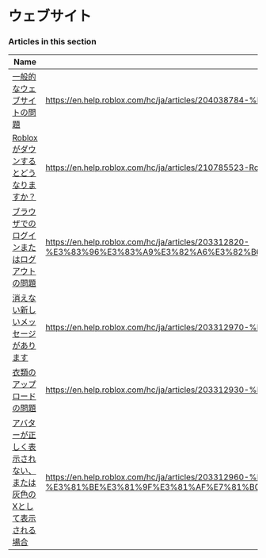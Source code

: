 # ウェブサイト  
### Articles in this section
Name|URL
-|-
[一般的なウェブサイトの問題](./一般的なウェブサイトの問題.html) |https://en.help.roblox.com/hc/ja/articles/204038784-%E4%B8%80%E8%88%AC%E7%9A%84%E3%81%AA%E3%82%A6%E3%82%A7%E3%83%96%E3%82%B5%E3%82%A4%E3%83%88%E3%81%AE%E5%95%8F%E9%A1%8C
[Robloxがダウンするとどうなりますか？](./Robloxがダウンするとどうなりますか？.html) |https://en.help.roblox.com/hc/ja/articles/210785523-Roblox%E3%81%8C%E3%83%80%E3%82%A6%E3%83%B3%E3%81%99%E3%82%8B%E3%81%A8%E3%81%A9%E3%81%86%E3%81%AA%E3%82%8A%E3%81%BE%E3%81%99%E3%81%8B-
[ブラウザでのログインまたはログアウトの問題](./ブラウザでのログインまたはログアウトの問題.html) |https://en.help.roblox.com/hc/ja/articles/203312820-%E3%83%96%E3%83%A9%E3%82%A6%E3%82%B6%E3%81%A7%E3%81%AE%E3%83%AD%E3%82%B0%E3%82%A4%E3%83%B3%E3%81%BE%E3%81%9F%E3%81%AF%E3%83%AD%E3%82%B0%E3%82%A2%E3%82%A6%E3%83%88%E3%81%AE%E5%95%8F%E9%A1%8C
[消えない新しいメッセージがあります](./消えない新しいメッセージがあります.html) |https://en.help.roblox.com/hc/ja/articles/203312970-%E6%B6%88%E3%81%88%E3%81%AA%E3%81%84%E6%96%B0%E3%81%97%E3%81%84%E3%83%A1%E3%83%83%E3%82%BB%E3%83%BC%E3%82%B8%E3%81%8C%E3%81%82%E3%82%8A%E3%81%BE%E3%81%99
[衣類のアップロードの問題](./衣類のアップロードの問題.html) |https://en.help.roblox.com/hc/ja/articles/203312930-%E8%A1%A3%E9%A1%9E%E3%81%AE%E3%82%A2%E3%83%83%E3%83%97%E3%83%AD%E3%83%BC%E3%83%89%E3%81%AE%E5%95%8F%E9%A1%8C
[アバターが正しく表示されない、または灰色のXとして表示される場合](./アバターが正しく表示されない、または灰色のXとして表示される場合.html) |https://en.help.roblox.com/hc/ja/articles/203312960-%E3%82%A2%E3%83%90%E3%82%BF%E3%83%BC%E3%81%8C%E6%AD%A3%E3%81%97%E3%81%8F%E8%A1%A8%E7%A4%BA%E3%81%95%E3%82%8C%E3%81%AA%E3%81%84-%E3%81%BE%E3%81%9F%E3%81%AF%E7%81%B0%E8%89%B2%E3%81%AEX%E3%81%A8%E3%81%97%E3%81%A6%E8%A1%A8%E7%A4%BA%E3%81%95%E3%82%8C%E3%82%8B%E5%A0%B4%E5%90%88